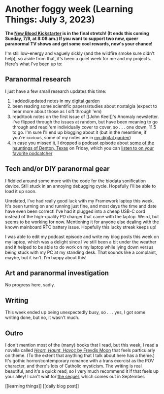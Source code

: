 # Another foggy week (Learning Things: July 3, 2023)


**The [New Blood Kickstarter](https://www.kickstarter.com/projects/newblood/new-blood) is in the final stretch! (It ends this coming Sunday, 7/9, at 8:08 am.) If you want to support two new, queer paranormal TV shows and get some cool rewards, now's your chance!**

I'm still low-energy and vaguely sickly (and the wildfire smoke sure didn't help), so aside from that, it's been a quiet week for me and my projects. Here's what I've been up to:

## Paranormal research
I just have a few small research updates this time:
1. I added/updated notes in [my digital garden](https://chrisdigitalgarden.com)
2. been reading some scientific papers/studies about nostalgia (expect to hear more about those as I sift through 'em)
3. read/took notes on the first issue of [[John Keel]]'s Anomaly newsletter. I've flipped through the issues at random, but have been meaning to go through and read 'em individually cover to cover, so . . . one down, 11.5 to go. I'm sure I'll end up blogging about it (but in the meantime, if you're curious, some of my notes are in [my digital garden](https://chrisdigitalgarden.com/john-keel-s-anomaly-newsletter))
4. in case you missed it, I dropped a podcast episode about [some of the hauntings of Denton, Texas](https://www.buriedsecretspodcast.com/outlaw-ghosts-and-a-haunted-bookstore-haunted-denton-square/) on Friday, which you can [listen to on your favorite podcatcher](https://www.buriedsecretspodcast.com/listen/)

## Tech and/or DIY paranormal gear
I fiddled around some more with the code for the biodata sonification device. Still stuck in an annoying debugging cycle. Hopefully I'll be able to load it up soon.

Unrelated, I've had really good luck with my Framework laptop this week. It's been turning on and running just fine, and most days the time and date have even been correct! I've had it plugged into a cheap USB-C cord instead of the high-quality PD charger that came with the laptop. Weird, but seems to be working for now. Mentioning it for anyone else dealing with the known mainboard RTC battery issue. Hopefully this lucky streak keeps up!

I was able to edit my podcast episode and write my blog posts this week on my laptop, which was a delight since I've still been a bit under the weather and it helped to be able to do work on my laptop while lying down versus being stuck with my PC at my standing desk. That sounds like a complaint, maybe, but it isn't. I'm happy about this!

## Art and paranormal investigation
No progress here, sadly.

## Writing
This week ended up being unexpectedly busy, so . . . yes, I got some writing done, but no, it wasn't much.

## Outro
I don't mention most of the (many) books that I read, but this week, I read a novella called [*Heart, Haunt, Havoc* by Freydís Moon](https://www.goodreads.com/book/show/63212777-heart-haunt-havoc) that feels particularly on theme. (To the extent that anything that I talk about here has a theme.) It's gothic horror/contemporary romance with a trans exorcist as the POV character, and there's lots of Catholic mysticism. The writing is real beautiful, and it's a quick read, so I very much recommend it if that feels up your alley! I can't wait for [the sequel](https://www.goodreads.com/book/show/129519067-wolf-willow-witch), which comes out in September.

[[learning things]] [[daily blog post]]